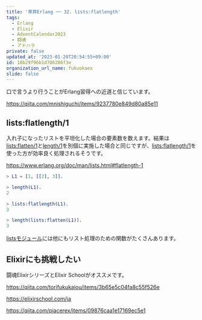 ```yaml
---
title: '草莽Erlang ── 32. lists:flatlength'
tags:
  - Erlang
  - Elixir
  - AdventCalendar2023
  - 闘魂
  - アドハラ
private: false
updated_at: '2023-01-20T20:54:55+09:00'
id: 18b29f96b1d706286f3e
organization_url_name: fukuokaex
slide: false
---
```


口で言うより行うことがErlang習得への近道と信じています。

https://qiita.com/mnishiguchi/items/9237780e849d80a85e11

## lists:flatlength/1

入れ子になったリストを平坦化した場合の要素数を数えます。結果は[lists:flatten/1](https://www.erlang.org/doc/man/lists.html#flatten-1)と[length/1](https://www.erlang.org/doc/man/erlang.html#length-1)を別個に実施した場合と同じですが、[lists:flatlength/1](https://www.erlang.org/doc/man/lists.html#flatlength-1)を使った方が効率良く処理されるそうです。

https://www.erlang.org/doc/man/lists.html#flatlength-1

```erlang
> L1 = [1, [[2], 3]].

> length(L1).
2

> lists:flatlength(L1).
3

> length(lists:flatten(L1)).
3
```

[listsモジュール](https://www.erlang.org/doc/man/lists.html)には他にもリスト処理のための関数がたくさんあります。

## Elixirにも挑戦したい

闘魂ElixirシリーズとElixir Schoolがオススメです。

https://qiita.com/torifukukaiou/items/3b65e5c04fa8c55f526e

https://elixirschool.com/ja

https://qiita.com/piacerex/items/09876caa1e17169ec5e1
